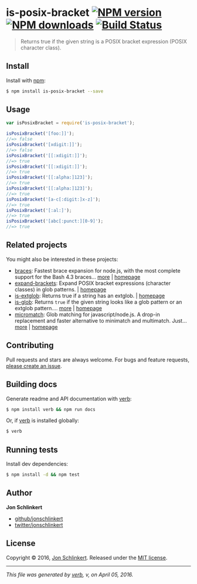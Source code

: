 # is-posix-bracket [![NPM version](https://img.shields.io/npm/v/is-posix-bracket.svg?style=flat)](https://www.npmjs.com/package/is-posix-bracket) [![NPM downloads](https://img.shields.io/npm/dm/is-posix-bracket.svg?style=flat)](https://npmjs.org/package/is-posix-bracket) [![Build Status](https://img.shields.io/travis/jonschlinkert/is-posix-bracket.svg?style=flat)](https://travis-ci.org/jonschlinkert/is-posix-bracket)

> Returns true if the given string is a POSIX bracket expression (POSIX character class).


<extoc></extoc>

## Install

Install with [npm](https://www.npmjs.com/):

```sh
$ npm install is-posix-bracket --save
```

## Usage

```js
var isPosixBracket = require('is-posix-bracket');

isPosixBracket('[foo:]]');
//=> false
isPosixBracket('[xdigit:]]');
//=> false
isPosixBracket('[[:xdigit:]]');
//=> true
isPosixBracket('[[:xdigit:]]');
//=> true
isPosixBracket('[[:alpha:]123]');
//=> true
isPosixBracket('[[:alpha:]123]');
//=> true
isPosixBracket('[a-c[:digit:]x-z]');
//=> true
isPosixBracket('[:al:]');
//=> true
isPosixBracket('[abc[:punct:][0-9]');
//=> true
```

## Related projects

You might also be interested in these projects:

* [braces](https://www.npmjs.com/package/braces): Fastest brace expansion for node.js, with the most complete support for the Bash 4.3 braces… [more](https://www.npmjs.com/package/braces) | [homepage](https://github.com/jonschlinkert/braces)
* [expand-brackets](https://www.npmjs.com/package/expand-brackets): Expand POSIX bracket expressions (character classes) in glob patterns. | [homepage](https://github.com/jonschlinkert/expand-brackets)
* [is-extglob](https://www.npmjs.com/package/is-extglob): Returns true if a string has an extglob. | [homepage](https://github.com/jonschlinkert/is-extglob)
* [is-glob](https://www.npmjs.com/package/is-glob): Returns `true` if the given string looks like a glob pattern or an extglob pattern.… [more](https://www.npmjs.com/package/is-glob) | [homepage](https://github.com/jonschlinkert/is-glob)
* [micromatch](https://www.npmjs.com/package/micromatch): Glob matching for javascript/node.js. A drop-in replacement and faster alternative to minimatch and multimatch. Just… [more](https://www.npmjs.com/package/micromatch) | [homepage](https://github.com/jonschlinkert/micromatch)

## Contributing

Pull requests and stars are always welcome. For bugs and feature requests, [please create an issue](https://github.com/jonschlinkert/is-posix-bracket/issues/new).

## Building docs

Generate readme and API documentation with [verb](https://github.com/verbose/verb):

```sh
$ npm install verb && npm run docs
```

Or, if [verb](https://github.com/verbose/verb) is installed globally:

```sh
$ verb
```

## Running tests

Install dev dependencies:

```sh
$ npm install -d && npm test
```

## Author

**Jon Schlinkert**

* [github/jonschlinkert](https://github.com/jonschlinkert)
* [twitter/jonschlinkert](http://twitter.com/jonschlinkert)

## License

Copyright © 2016, [Jon Schlinkert](https://github.com/jonschlinkert).
Released under the [MIT license](https://github.com/jonschlinkert/is-posix-bracket/blob/master/LICENSE).

***

_This file was generated by [verb](https://github.com/verbose/verb), v, on April 05, 2016._